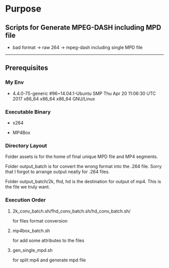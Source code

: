 # Purpose
## Scripts for Generate MPEG-DASH including MPD file 

* bad format -> raw 264 -> mpeg-dash including single MPD file

---
## Prerequisites

### My Env

*  4.4.0-75-generic #96~14.04.1-Ubuntu SMP Thu Apr 20 11:06:30 UTC 2017 x86_64 x86_64 x86_64 GNU/Linux


### Executable Binary 

* x264

* MP4Box

### Directory Layout

Folder assets is for the home of final unique MPD file and MP4 segments.

Folder output_batch is for convert the wrong format into the .264 file. Sorry that I forgot to arrange output neatly for .264 files. 

Folder output_batch/2k, fhd, hd is the destination for output of mp4. This is the file we truly want. 

### Execution Order 

1. 2k_conv_batch.sh/fhd_conv_batch.sh/hd_conv_batch.sh/

    for files format conversion

2. mp4box_batch.sh
    
    for add some attributes to the files

3. gen_single_mpd.sh 
    
    for split mp4 and generate mpd file

